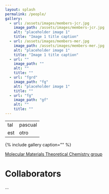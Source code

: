 ```yaml
---
layout: splash
permalink: /people/
gallery:
  - url: /assets/images/members-jcr.jpg
    image_path: /assets/images/members-jcr.jpg
    alt: "placeholder image 1"
    title: "Image 1 title caption"
  - url: /assets/images/members-mer.jpg
    image_path: /assets/images/members-mer.jpg
    alt: "placeholder image 1"
    title: "Image 1 title caption"
  - url: "" 
    image_path: ""
    alt: ""
    title: ""
  - url: "fgrd"
    image_path: "fg"
    alt: "placeholder image 1"
    title: ""
  - url: "fg"
    image_path: "gf"
    alt: ""
    title: ""
---
```


|  |  |
|---|---|
| tal  | pascual |
| est | otro |



{% include gallery caption="" %}

 
[Molecular Materials Theoretical Chemistry group](http://www.molmattc.com/)


# Collaborators
...  



